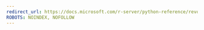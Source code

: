 ```yaml
--- 
redirect_url: https://docs.microsoft.com/r-server/python-reference/revoscalepy/revoscalepy-package.md
ROBOTS: NOINDEX, NOFOLLOW
--- 
```

